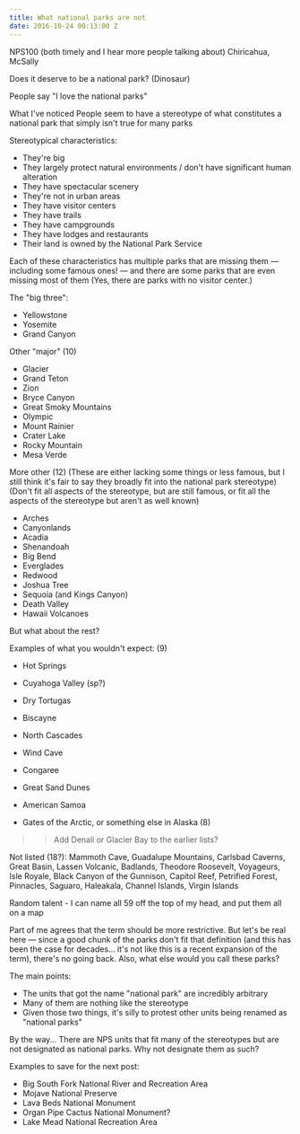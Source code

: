 ```yaml
---
title: What national parks are not
date: 2016-10-24 00:13:00 Z
---
```


NPS100 (both timely and I hear more people talking about)
Chiricahua, McSally

Does it deserve to be a national park?
(Dinosaur)

People say "I love the national parks"


What I've noticed 
People seem to have a stereotype of what constitutes a national park that simply isn't true for many parks

Stereotypical characteristics:
- They're big
- They largely protect natural environments / don't have significant human alteration
- They have spectacular scenery
- They're not in urban areas
- They have visitor centers
- They have trails
- They have campgrounds
- They have lodges and restaurants
- Their land is owned by the National Park Service


Each of these characteristics has multiple parks that are missing them — including some famous ones! — and there are some parks that are even missing most of them
(Yes, there are parks with no visitor center.)


The "big three":
- Yellowstone
- Yosemite
- Grand Canyon

Other "major" (10)
- Glacier
- Grand Teton
- Zion
- Bryce Canyon
- Great Smoky Mountains
- Olympic
- Mount Rainier
- Crater Lake
- Rocky Mountain
- Mesa Verde

More other (12)
(These are either lacking some things or less famous, but I still think it's fair to say they broadly fit into the national park stereotype) (Don't fit all aspects of the stereotype, but are still famous, or fit all the aspects of the stereotype but aren't as well known)
- Arches
- Canyonlands
- Acadia
- Shenandoah
- Big Bend
- Everglades
- Redwood
- Joshua Tree
- Sequoia (and Kings Canyon)
- Death Valley
- Hawaii Volcanoes

But what about the rest?

Examples of what you wouldn't expect: (9)
- Hot Springs
- Cuyahoga Valley (sp?)
- Dry Tortugas
- Biscayne
- North Cascades
- Wind Cave
- Congaree
- Great Sand Dunes
- American Samoa

- Gates of the Arctic, or something else in Alaska (8)
>> Add Denali or Glacier Bay to the earlier lists?

Not listed (18?): Mammoth Cave, Guadalupe Mountains, Carlsbad Caverns, Great Basin, Lassen Volcanic, Badlands, Theodore Roosevelt, Voyageurs, Isle Royale, Black Canyon of the Gunnison, Capitol Reef, Petrified Forest, Pinnacles, Saguaro, Haleakala, Channel Islands, Virgin Islands



Random talent - I can name all 59 off the top of my head, and put them all on a map


Part of me agrees that the term should be more restrictive. But let's be real here — since a good chunk of the parks don't fit that definition (and this has been the case for decades... it's not like this is a recent expansion of the term), there's no going back. Also, what else would you call these parks?


The main points:
- The units that got the name "national park" are incredibly arbitrary
- Many of them are nothing like the stereotype
- Given those two things, it's silly to protest other units being renamed as "national parks"

By the way...
There are NPS units that fit many of the stereotypes but are not designated as national parks. Why not designate them as such?

Examples to save for the next post:
- Big South Fork National River and Recreation Area
- Mojave National Preserve
- Lava Beds National Monument
- Organ Pipe Cactus National Monument?
- Lake Mead National Recreation Area